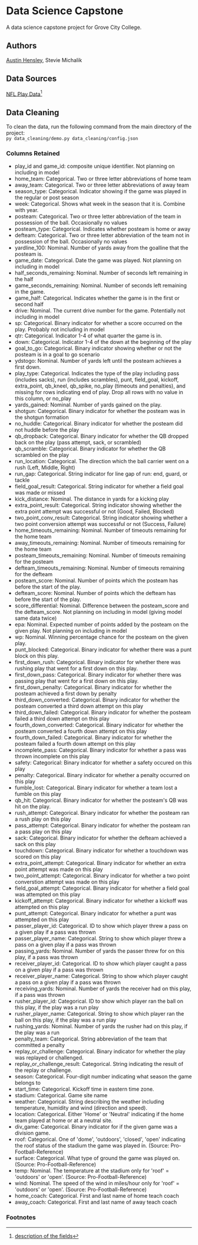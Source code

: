 # Data Science Capstone
 
A data science capstone project for Grove City College.

## Authors

[Austin Hensley](https://github.com/MichalikSJ21), Stevie Michalik

## Data Sources

[NFL Play Data](https://github.com/nflverse/nflverse-data/releases/tag/pbp)[^1]

## Data Cleaning

To clean the data, run the following command from the main directory of the project:  
`py data_cleaning/demo.py data_cleaning/config.json`

### Columns Retained

- play_id and game_id: composite unique identifier. Not planning on including in model
- home_team: Categorical. Two or three letter abbreviations of home team
- away_team: Categorical. Two or three letter abbreviations of away team
- season_type: Categorical. Indicator showing if the game was played in the regular or post season
- week: Categorical. Shows what week in the season that it is. Combine with year.
- posteam: Categorical. Two or three letter abbreviation of the team in possession of the ball. Occasionally no values
- posteam_type: Categorical. Indicates whether posteam is home or away  
- defteam: Categorical. Two or three letter abbreviation of the team not in possession of the ball. Occasionally no values
- yardline_100: Nominal. Number of yards away from the goalline that the posteam is. 
- game_date: Categorical. Date the game was played. Not planning on including in model 
- half_seconds_remaining: Nominal. Number of seconds left remaining in the half
- game_seconds_remaining: Nominal. Number of seconds left remaining in the game. 
- game_half: Categorical. Indicates whether the game is in the first or second half
- drive: Nominal. The current drive number for the game. Potentially not including in model
- sp: Categorical. Binary indicator for whether a score occurred on the play. Probably not including in model  
- qtr: Categorical. Indicator 1-4 of what quarter the game is in. 
- down: Categorical. Indicator 1-4 of the down at the beginning of the play  
- goal_to_go: Categorical. Binary indicator showing whether or not the posteam is in a goal to go scenario
- ydstogo: Nominal. Number of yards left until the posteam achieves a first down. 
- play_type: Categorical. Indicates the type of the play including pass (includes sacks), run (includes scrambles), punt, field_goal, kickoff, extra_point, qb_kneel, qb_spike, no_play (timeouts and penalties), and missing for rows indicating end of play. Drop all rows with no value in this column, or no_play  
- yards_gained: Nominal. Number of yards gained on the play.   
- shotgun: Categorical. Binary indicator for whether the posteam was in the shotgun formation  
- no_huddle: Categorical. Binary indicator for whether the posteam did not huddle before the play
- qb_dropback: Categorical. Binary indicator for whether the QB dropped back on the play (pass attempt, sack, or scrambled)  
- qb_scramble: Categorical. Binary indicator for whether the QB scrambled on the play
- run_location: Categorical. The direction which the ball carrier went on a rush (Left, Middle, Right)  
- run_gap: Categorical. String indicator for line gap of run: end, guard, or tackle  
- field_goal_result: Categorical. String indicator for whether a field goal was made or missed
- kick_distance: Nominal. The distance in yards for a kicking play  
- extra_point_result: Categorical. String indicator showing whether the extra point attempt was successful or not (Good, Failed, Blocked)
- two_point_conv_result: Categorical. String indicator showing whether a two point conversion attempt was successful or not (Success, Failure)
- home_timeouts_remaining: Nominal. Number of timeouts remaining for the home team
- away_timeouts_remaining: Nominal. Number of timeouts remaining for the home team
- posteam_timeouts_remaining: Nominal. Number of timeouts remaining for the posteam
- defteam_timeouts_remaining: Nominal. Number of timeouts remaining for the defteam  
- posteam_score: Nominal. Number of points which the posteam has before the start of the play.   
- defteam_score: Nominal. Number of points which the defteam has before the start of the play.
- score_differential: Nominal. Difference between the posteam_score and the defteam_score. Not planning on including in model (giving model same data twice)
- epa: Nominal. Expected number of points added by the posteam on the given play. Not planning on including in model
- wp: Nominal. Winning percentage chance for the posteam on the given play. 
- punt_blocked: Categorical. Binary indicator for whether there was a punt block on this play.  
- first_down_rush: Categorical. Binary indicator for whether there was rushing play that went for a first down on this play. 
- first_down_pass: Categorical. Binary indicator for whether there was passing play that went for a first down on this play.  
- first_down_penalty: Categorical. Binary indicator for whether the posteam achieved a first down by penalty
- third_down_converted: Categorical. Binary indicator for whether the posteam converted a third down attempt on this play  
- third_down_failed: Categorical. Binary indicator for whether the posteam failed a third down attempt on this play  
- fourth_down_converted: Categorical. Binary indicator for whether the posteam converted a fourth down attempt on this play
- fourth_down_failed: Categorical. Binary indicator for whether the posteam failed a fourth down attempt on this play
- incomplete_pass: Categorical. Binary indicator for whether a pass was thrown incomplete on this play
- safety: Categorical: Binary indicator for whether a safety occured on this play  
- penalty: Categorical. Binary indicator for whether a penalty occurred on this play  
- fumble_lost: Categorical. Binary indicator for whether a team lost a fumble on this play  
- qb_hit: Categorical. Binary indicator for whether the posteam's QB was hit on the play.   
- rush_attempt: Categorical. Binary indicator for whether the posteam ran a rush play on this play  
- pass_attempt: Categorical. Binary indicator for whether the posteam ran a pass play on this play  
- sack: Categorical. Binary indicator for whether the defteam achieved a sack on this play  
- touchdown: Categorical. Binary indicator for whether a touchdown was scored on this play  
- extra_point_attempt: Categorical. Binary indicator for whether an extra point attempt was made on this play  
- two_point_attempt: Categorical. Binary indicator for whether a two point converstion attempt was made on this play  
- field_goal_attempt: Categorical. Binary indicator for whether a field goal was attempted on this play
- kickoff_attempt: Categorical. Binary indicator for whether a kickoff was attempted on this play  
- punt_attempt: Categorical. Binary indicator for whether a punt was attempted on this play  
- passer_player_id: Categorical. ID to show which player threw a pass on a given play if a pass was thrown
- passer_player_name: Categorical. String to show which player threw a pass on a given play if a pass was thrown  
- passing_yards: Nominal. Number of yards the passer threw for on this play, if a pass was thrown
- receiver_player_id: Categorical. ID to show which player caught a pass on a given play if a pass was thrown
- receiver_player_name: Categorical. String to show which player caught a pass on a given play if a pass was thrown
- receiving_yards: Nominal. Number of yards the receiver had on this play, if a pass was thrown
- rusher_player_id: Categorical. ID to show which player ran the ball on this play, if the play was a run play
- rusher_player_name: Categorical. String to show which player ran the ball on this play, if the play was a run play
- rushing_yards: Nominal. Number of yards the rusher had on this play, if the play was a run  
- penalty_team: Categorical. String abbreviation of the team that committed a penalty
- replay_or_challenge: Categorical. Binary indicator for whether the play was replayed or challenged. 
- replay_or_challenge_result: Categorical. String indicating the result of the replay or challenge.   
- season: Categorical. Four-digit number indicating what season the game belongs to
- start_time: Categorical. Kickoff time in eastern time zone.
- stadium: Categorical. Game site name
- weather: Categorical. String describing the weather including temperature, humidity and wind (direction and speed). 
- location: Categorical. Either 'Home' or 'Neutral' indicating if the home team played at home or at a neutral site. 
- div_game: Categorical. Binary indicator for if the given game was a division game.
- roof: Categorical. One of 'dome', 'outdoors', 'closed', 'open' indicating the roof status of the stadium the game was played in. (Source: Pro-Football-Reference)
- surface: Categorical. What type of ground the game was played on. (Source: Pro-Football-Reference)
- temp: Nominal. The temperature at the stadium only for 'roof' = 'outdoors' or 'open'. (Source: Pro-Football-Reference)
- wind: Nominal. The speed of the wind in miles/hour only for 'roof' = 'outdoors' or 'open'. (Source: Pro-Football-Reference)
- home_coach: Categorical. First and last name of home teach coach
- away_coach:  Categorical. First and last name of away teach coach  

### Footnotes
[^1]: [description of the fields](https://www.nflfastr.com/articles/field_descriptions.html)